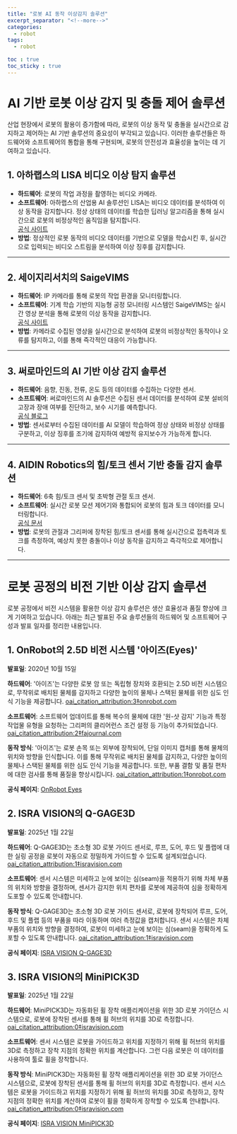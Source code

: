 ```yaml
---
title: "로봇 AI 동작 이상감지 솔루션"
excerpt_separator: "<!--more-->"
categories:
  - robot
tags:
  - robot

toc : true
toc_sticky : true
---
```


# AI 기반 로봇 이상 감지 및 충돌 제어 솔루션

산업 현장에서 로봇의 활용이 증가함에 따라, 로봇의 이상 동작 및 충돌을 실시간으로 감지하고 제어하는 AI 기반 솔루션의 중요성이 부각되고 있습니다. 이러한 솔루션들은 하드웨어와 소프트웨어의 통합을 통해 구현되며, 로봇의 안전성과 효율성을 높이는 데 기여하고 있습니다.

## 1. 아하랩스의 LISA 비디오 이상 탐지 솔루션

- **하드웨어**: 로봇의 작업 과정을 촬영하는 비디오 카메라.
- **소프트웨어**: 아하랩스의 산업용 AI 솔루션인 LISA는 비디오 데이터를 분석하여 이상 동작을 감지합니다. 정상 상태의 데이터를 학습한 딥러닝 알고리즘을 통해 실시간으로 로봇의 비정상적인 움직임을 탐지합니다.  
  [공식 사이트](https://ahha.ai/2023/12/22/case_lisavideo_anomaly/?utm_source=chatgpt.com)
- **방법**: 정상적인 로봇 동작의 비디오 데이터를 기반으로 모델을 학습시킨 후, 실시간으로 입력되는 비디오 스트림을 분석하여 이상 징후를 감지합니다.

---

## 2. 세이지리서치의 SaigeVIMS

- **하드웨어**: IP 카메라를 통해 로봇의 작업 환경을 모니터링합니다.
- **소프트웨어**: 기계 학습 기반의 지능형 공정 모니터링 시스템인 SaigeVIMS는 실시간 영상 분석을 통해 로봇의 이상 동작을 감지합니다.  
  [공식 사이트](https://automation-world.co.kr/mobile/article.html?no=66387&utm_source=chatgpt.com)
- **방법**: 카메라로 수집된 영상을 실시간으로 분석하여 로봇의 비정상적인 동작이나 오류를 탐지하고, 이를 통해 즉각적인 대응이 가능합니다.

---

## 3. 써로마인드의 AI 기반 이상 감지 솔루션

- **하드웨어**: 음향, 진동, 전류, 온도 등의 데이터를 수집하는 다양한 센서.
- **소프트웨어**: 써로마인드의 AI 솔루션은 수집된 센서 데이터를 분석하여 로봇 설비의 고장과 장애 여부를 진단하고, 보수 시기를 예측합니다.  
  [공식 블로그](https://m.blog.naver.com/surromind/223303341753?utm_source=chatgpt.com)
- **방법**: 센서로부터 수집된 데이터를 AI 모델이 학습하여 정상 상태와 비정상 상태를 구분하고, 이상 징후를 조기에 감지하여 예방적 유지보수가 가능하게 합니다.

---

## 4. AIDIN Robotics의 힘/토크 센서 기반 충돌 감지 솔루션

- **하드웨어**: 6축 힘/토크 센서 및 초박형 관절 토크 센서.
- **소프트웨어**: 실시간 로봇 모션 제어기와 통합되어 로봇의 힘과 토크 데이터를 모니터링합니다.  
  [공식 문서](https://www.aidinrobotics.co.kr/_files/ugd/ba4131_a5b2bd5a70fb418eacd565420041efb9.pdf?index=true&utm_source=chatgpt.com)
- **방법**: 로봇의 관절과 그리퍼에 장착된 힘/토크 센서를 통해 실시간으로 접촉력과 토크를 측정하여, 예상치 못한 충돌이나 이상 동작을 감지하고 즉각적으로 제어합니다.

---

# 로봇 공정의 비전 기반 이상 감지 솔루션

로봇 공정에서 비전 시스템을 활용한 이상 감지 솔루션은 생산 효율성과 품질 향상에 크게 기여하고 있습니다. 아래는 최근 발표된 주요 솔루션들의 하드웨어 및 소프트웨어 구성과 발표 일자를 정리한 내용입니다.

## 1. OnRobot의 2.5D 비전 시스템 '아이즈(Eyes)'

**발표일**: 2020년 10월 15일

**하드웨어**: '아이즈'는 다양한 로봇 암 또는 독립형 장치와 호환되는 2.5D 비전 시스템으로, 무작위로 배치된 물체를 감지하고 다양한 높이의 물체나 스택된 물체를 위한 심도 인식 기능을 제공합니다. [oai_citation_attribution:3‡onrobot.com](https://onrobot.com/ko/jepum/onrobot-eyes?utm_source=chatgpt.com)

**소프트웨어**: 소프트웨어 업데이트를 통해 복수의 물체에 대한 '원-샷 감지' 기능과 특정 작업물 유형을 요청하는 그리퍼의 클리어런스 조건 설정 등 기능이 추가되었습니다. [oai_citation_attribution:2‡fajournal.com](https://www.fajournal.com/news/articleView.html?idxno=9321&utm_source=chatgpt.com)

**동작 방식**: '아이즈'는 로봇 손목 또는 외부에 장착되어, 단일 이미지 캡처를 통해 물체의 위치와 방향을 인식합니다. 이를 통해 무작위로 배치된 물체를 감지하고, 다양한 높이의 물체나 스택된 물체를 위한 심도 인식 기능을 제공합니다. 또한, 부품 결함 및 품질 편차에 대한 검사를 통해 품질을 향상시킵니다. [oai_citation_attribution:1‡onrobot.com](https://onrobot.com/ko/jepum/onrobot-eyes?utm_source=chatgpt.com)

**공식 페이지**: [OnRobot Eyes](https://onrobot.com/ko/jepum/onrobot-eyes)

## 2. ISRA VISION의 Q-GAGE3D

**발표일**: 2025년 1월 22일

**하드웨어**: Q-GAGE3D는 초소형 3D 로봇 가이드 센서로, 루프, 도어, 후드 및 플랩에 대한 실링 공정을 로봇이 자동으로 정밀하게 가이드할 수 있도록 설계되었습니다. [oai_citation_attribution:1‡isravision.com](https://www.isravision.com/ko-kr/products/q-gage3d?utm_source=chatgpt.com)

**소프트웨어**: 센서 시스템은 미세하고 눈에 보이는 심(seam)을 적용하기 위해 차체 부품의 위치와 방향을 결정하며, 센서가 감지한 위치 편차를 로봇에 제공하여 심을 정확하게 도포할 수 있도록 안내합니다.

**동작 방식**: Q-GAGE3D는 초소형 3D 로봇 가이드 센서로, 로봇에 장착되어 루프, 도어, 후드 및 플랩 등의 부품을 따라 이동하며 여러 측정값을 캡처합니다. 센서 시스템은 차체 부품의 위치와 방향을 결정하여, 로봇이 미세하고 눈에 보이는 심(seam)을 정확하게 도포할 수 있도록 안내합니다. [oai_citation_attribution:1‡isravision.com](https://www.isravision.com/ko-kr/products/q-gage3d?utm_source=chatgpt.com)

**공식 페이지**: [ISRA VISION Q-GAGE3D](https://www.isravision.com/ko-kr/products/q-gage3d)

## 3. ISRA VISION의 MiniPICK3D

**발표일**: 2025년 1월 22일

**하드웨어**: MiniPICK3D는 자동화된 휠 장착 애플리케이션을 위한 3D 로봇 가이던스 시스템으로, 로봇에 장착된 센서를 통해 휠 허브의 위치를 3D로 측정합니다. [oai_citation_attribution:0‡isravision.com](https://www.isravision.com/ko-kr/products/minipick3d?utm_source=chatgpt.com)

**소프트웨어**: 센서 시스템은 로봇을 가이드하고 위치를 지정하기 위해 휠 허브의 위치를 3D로 측정하고 장착 지점의 정확한 위치를 계산합니다. 그런 다음 로봇은 이 데이터를 사용하여 툴로 휠을 장착합니다.

**동작 방식**: MiniPICK3D는 자동화된 휠 장착 애플리케이션을 위한 3D 로봇 가이던스 시스템으로, 로봇에 장착된 센서를 통해 휠 허브의 위치를 3D로 측정합니다. 센서 시스템은 로봇을 가이드하고 위치를 지정하기 위해 휠 허브의 위치를 3D로 측정하고, 장착 지점의 정확한 위치를 계산하여 로봇이 휠을 정확하게 장착할 수 있도록 안내합니다. [oai_citation_attribution:0‡isravision.com](https://www.isravision.com/ko-kr/products/automotive?utm_source=chatgpt.com)

**공식 페이지**: [ISRA VISION MiniPICK3D](https://www.isravision.com/ko-kr/products/minipick3d)
